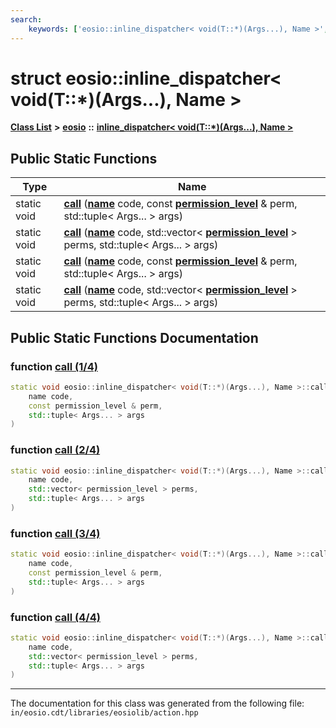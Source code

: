 ```yaml
---
search:
    keywords: ['eosio::inline_dispatcher< void(T::*)(Args...), Name >', 'call', 'call', 'call', 'call']
---
```


# struct eosio::inline\_dispatcher< void(T::\*)(Args...), Name >

[**Class List**](annotated.md) **>** [**eosio**](namespaceeosio.md) **::** [**inline\_dispatcher< void(T::\*)(Args...), Name >**](structeosio_1_1inline__dispatcher_3_01void_07_t_1_1_5_08_07_args_8_8_8_08_00_01_name_01_4.md)


## Public Static Functions

|Type|Name|
|-----|-----|
|static void|[**call**](group__action_ga8ccabfd180270a8128685eeaea33c75a.md#ga8ccabfd180270a8128685eeaea33c75a) (**[name](structeosio_1_1name.md)** code, const **[permission\_level](structeosio_1_1permission__level.md)** & perm, std::tuple< Args... > args) |
|static void|[**call**](group__action_ga43a9a1084e226ca5e3b8f306174a18ef.md#ga43a9a1084e226ca5e3b8f306174a18ef) (**[name](structeosio_1_1name.md)** code, std::vector< **[permission\_level](structeosio_1_1permission__level.md)** > perms, std::tuple< Args... > args) |
|static void|[**call**](structeosio_1_1inline__dispatcher_3_01void_07_t_1_1_5_08_07_args_8_8_8_08_00_01_name_01_4_a8ccabfd180270a8128685eeaea33c75a.md#1a8ccabfd180270a8128685eeaea33c75a) (**[name](structeosio_1_1name.md)** code, const **[permission\_level](structeosio_1_1permission__level.md)** & perm, std::tuple< Args... > args) |
|static void|[**call**](structeosio_1_1inline__dispatcher_3_01void_07_t_1_1_5_08_07_args_8_8_8_08_00_01_name_01_4_a43a9a1084e226ca5e3b8f306174a18ef.md#1a43a9a1084e226ca5e3b8f306174a18ef) (**[name](structeosio_1_1name.md)** code, std::vector< **[permission\_level](structeosio_1_1permission__level.md)** > perms, std::tuple< Args... > args) |


## Public Static Functions Documentation

### function <a id="ga8ccabfd180270a8128685eeaea33c75a" href="#ga8ccabfd180270a8128685eeaea33c75a">call (1/4)</a>

```cpp
static void eosio::inline_dispatcher< void(T::*)(Args...), Name >::call (
    name code,
    const permission_level & perm,
    std::tuple< Args... > args
)
```



### function <a id="ga43a9a1084e226ca5e3b8f306174a18ef" href="#ga43a9a1084e226ca5e3b8f306174a18ef">call (2/4)</a>

```cpp
static void eosio::inline_dispatcher< void(T::*)(Args...), Name >::call (
    name code,
    std::vector< permission_level > perms,
    std::tuple< Args... > args
)
```



### function <a id="1a8ccabfd180270a8128685eeaea33c75a" href="#1a8ccabfd180270a8128685eeaea33c75a">call (3/4)</a>

```cpp
static void eosio::inline_dispatcher< void(T::*)(Args...), Name >::call (
    name code,
    const permission_level & perm,
    std::tuple< Args... > args
)
```



### function <a id="1a43a9a1084e226ca5e3b8f306174a18ef" href="#1a43a9a1084e226ca5e3b8f306174a18ef">call (4/4)</a>

```cpp
static void eosio::inline_dispatcher< void(T::*)(Args...), Name >::call (
    name code,
    std::vector< permission_level > perms,
    std::tuple< Args... > args
)
```





----------------------------------------
The documentation for this class was generated from the following file: `in/eosio.cdt/libraries/eosiolib/action.hpp`
